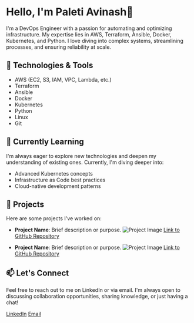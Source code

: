 

# Hello, I'm Paleti Avinash👋

I'm a DevOps Engineer with a passion for automating and optimizing infrastructure. My expertise lies in AWS, Terraform, Ansible, Docker, Kubernetes, and Python. I love diving into complex systems, streamlining processes, and ensuring reliability at scale.

## 🔧 Technologies & Tools

- AWS (EC2, S3, IAM, VPC, Lambda, etc.)
- Terraform
- Ansible
- Docker
- Kubernetes
- Python
- Linux
- Git

## 🌱 Currently Learning

I'm always eager to explore new technologies and deepen my understanding of existing ones. Currently, I'm diving deeper into:

- Advanced Kubernetes concepts
- Infrastructure as Code best practices
- Cloud-native development patterns

## 🚀 Projects

Here are some projects I've worked on:

- **Project Name**: Brief description or purpose.
  ![Project Image](link/to/project/image)
  [Link to GitHub Repository](link/to/repository)

- **Project Name**: Brief description or purpose.
  ![Project Image](link/to/project/image)
  [Link to GitHub Repository](link/to/repository)

## 📫 Let's Connect

Feel free to reach out to me on LinkedIn or via email. I'm always open to discussing collaboration opportunities, sharing knowledge, or just having a chat!

[LinkedIn](https://www.linkedin.com/in/paleti-avinash-472334247/)
[Email](paletiavinash06@gmail.com)


